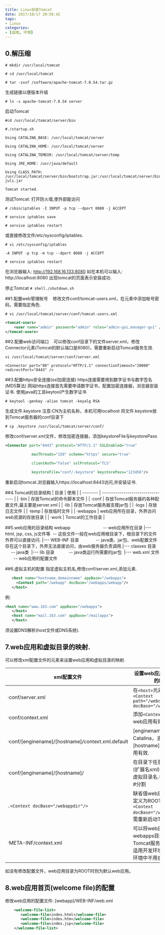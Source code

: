```yaml
---
title: Linux安装Tomcat
date: 2017/10/17 20:58:42
tags:
- Linux
categories:
- [运维, 环境]
---
```

## 0.解压缩

```shell
# mkdir /usr/local/tomcat

# cd /usr/local/tomcat

# tar -zxvf /software/apache-tomcat-7.0.54.tar.gz
```

<!--more-->

生成链接以便版本升级

```shell
# ln -s apache-tomcat-7.0.54 server
```

启动Tomcat

```shell
#cd /usr/local/tomcat/server/bin

#./startup.sh

Using CATALINA_BASE: /usr/local/tomcat/server

Using CATALINA_HOME: /usr/local/tomcat/server

Using CATALINA_TEMDIR: /usr/local/tomcat/server/temp

Using JRE_HOME: /usr/java/default

Using CLASS_PATH: /usr/local/tomcat/server/bin/bootstrap.jar:/usr/local/tomcat/server/bin/tomcat-juli.jar

Tomcat started.
```

测试Tomcat:
打开防火墙,使外部能访问

```shell
# /sbin/iptables -I INPUT -p tcp --dport 8080 -j ACCEPT

# service iptables save

# service iptables restart
```

或直接修改文件/etc/sysconfig/iptables.

```shell
# vi /etc/sysconfig/iptables

-A INPUT -p tcp -m tcp --dport 8080 -j ACCEPT

# service iptables restart
```

在浏览器输入: http://192.168.16.133:8080
如在本机可以输入: http://localhost:8080
出现tomcat的页面表示安装成功.

停止Tomcat
```# shell./shutdown.sh```


##1.配置web管理帐号
   修改文件conf/tomcat-users.xml，在<tomcat-users>元素中添加帐号密码，需要指定角色.

```shell
# vi /usr/local/tomcat/server/conf/tomcat-users.xml
```

```xml
<tomcat-users>
    <user name="admin" password="admin" roles="admin-gui,manager-gui" />
</tomcat-users>
```


##2.配置web访问端口
   可以修改conf目录下的文件server.xml，修改Connector元素(Tomcat的默认端口是8080)，需要重新启动Tomcat服务生效.

```shell
vi /usr/local/tomcat/server/conf/server.xml
```

 ```<Connector port="80" protocol="HTTP/1.1" connectionTimeout="20000" redirectPort="8443" /> ```

##3.配置https安全连接(ssl加密连接)
https连接需要用到数字证书与数字签名(MD5算法)
网站https连接首先需要申请数字证书，配置加密连接器，浏览器安装证书.
使用java的工具keytool产生数字证书

```shell
# keytool -genkey -alias tomcat -keyalg RSA
```

生成文件.keystore
注意:CN为主机名称，本机可用localhost
将文件.keystore放到Tomcat服务器的conf目录下

```shell
# cp .keystore /usr/local/tomcat/server/conf/
```

修改conf/server.xml文件，修改加密连接器，添加keystoreFile与keystorePass

```xml
<Connector port="8443" protocol="HTTP/1.1" SSLEnabled="true"

            maxThreads="150" scheme="https" secure="true"

            clientAuth="false" sslProtocol="TLS" 

            keystoreFile="conf/.keystore" keystorePass="123456"/>
```

重新启动tomcat.浏览器输入https://localhost:8443访问,并安装证书.


##4.Tomcat的目录结构
| 目录       | 使用                                |
| -------- | --------------------------------- |
| ·bin     | 存放Tomcat的命令脚本文件                   |
| ·conf    | 存放Tomcat服务器的各种配置文件,最主要是server.xml |
| ·lib     | 存放Tomcat服务器支撑jar包                 |
| ·logs    | 存放日志文件                            |
| ·temp    | 存放临时文件                            |
| ·webapps | web应用所在目录，外界访问web资源的存放目录          |
| ·work    | Tomcat的工作目录                       |


##5.web应用的目录结构
webapp                                  -- web应用所在目录
|--- html, jsp, css, js文件等  -- 这些文件一般在web应用根目录下，根目录下的文件外界可以直接访问.
|--- WEB-INF 目录                 -- java类、jar包、web配置文件存在这个目录下，外界无法直接访问，由web服务器负责调用.
​	|--- classes 目录            -- java类
​	|--- lib 目录                    -- java类运行所需要的jar包
​	|--- web.xml 文件         -- web应用的配置文件


##6.虚拟主机的配置
指定虚拟主机名,修改conf/server.xml,添加<host>元素.

```xml
   <host name="hostname.domainname" appBase="/webapps">
     <Context path="/webapp" docBase="/webapps/webapp"/>
   </host>
```


例:

```xml
<host name="www.163.com" appBase="/webapps">
   </host>
   <host name="mail.163.com" appBase="/mailapps">
   </host>
```


须设置DNS解析(host文件或DNS系统).




## 7.web应用和虚拟目录的映射.
可以修改xml配置文件的<Context>元素来设置web应用和虚拟目录的映射.

| xml配置文件                                  | 设置web应用和虚拟目录的映射                          |
| ---------------------------------------- | ---------------------------------------- |
| ·conf/server.xml                         | 在```<host>```元素下添加```<Context path="/webdir" docBase="/webappdir"/>``` |
| ·conf/context.xml                        | 添加```<Context>```元素所有web应用有效.            |
| ·conf/[enginename]/[hostname]/context.xml.default | [enginename]一般是Catalina，主机[hostname]的所有web应用有效. |
| ·conf/[enginename]/[hostname]/           | 在目录下任意建一个文件(扩展名xml),文件名即为虚拟目录名.多级目录使用#分割 |
| ```.<Context docBase="/webappdir"/>```   | 缺省值web应用目录可以定义为ROOT.xml，添加```<Context docBase="/webappdir"/>```,需重新启动Tomcat服务器 |
| ·META-INF/context.xml                    | 可以将web应用放在webapps目录下让Tomcat服务器自动映射，适用开发环境，实际运用环境中不用自动映射 |

如没有修改配置文件，web应用目录为ROOT时则为默认web应用。


## 8.web应用首页(welcome file)的配置
修改web应用的配置文件: [webapp]/WEB-INF/web.xml

```xml
    <welcome-file-list>
       <welcome-file>index.html</welcome-file>
       <welcome-file>index.htm</welcome-file>
       <welcome-file>index.jsp</welcome-file>
    </welcome-file-list>
```